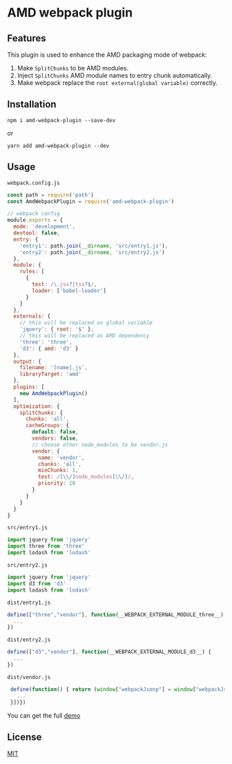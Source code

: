 # AMD webpack plugin

## Features

This plugin is used to enhance the AMD packaging mode of webpack:

1. Make `SplitChunks` to be AMD modules.
2. Inject `SplitChunks` AMD module names to entry chunk  automatically.
3. Make webpack replace the `root external(global variable)` correctly.

## Installation

```shell
npm i amd-webpack-plugin --save-dev
```

or

```shell
yarn add amd-webpack-plugin --dev
```

## Usage

`webpack.config.js`

```js
const path = require('path')
const AmdWebpackPlugin = require('amd-webpack-plugin')

// webpack config
module.exports = {
  mode: 'development',
  devtool: false,
  entry: {
    'entry1': path.join(__dirname, 'src/entry1.js'),
    'entry2': path.join(__dirname, 'src/entry2.js')
  },
  module: {
    rules: [
      {
        test: /\.jsx?|tsx?$/,
        loader: ['babel-loader']
      }
    ]
  },
  externals: {
    // this will be replaced as global variable
    'jquery': { root: '$' },
    // this will be replaced as AMD dependency
    'three': 'three',
    'd3': { amd: 'd3' }
  },
  output: {
    filename: '[name].js',
    libraryTarget: 'amd'
  },
  plugins: [
    new AmdWebpackPlugin()
  ],
  optimization: {
    splitChunks: {
      chunks: 'all',
      cacheGroups: {
        default: false,
        vendors: false,
        // choose other node_modules to be vendor.js
        vendor: {
          name: 'vendor',
          chunks: 'all',
          minChunks: 1,
          test: /[\\/]node_modules[\\/]/,
          priority: 10
        }
      }
    }
  }
}
```

`src/entry1.js`

```js
import jquery from 'jquery'
import three from 'three'
import lodash from 'lodash'
```

`src/entry2.js`

```js
import jquery from 'jquery'
import d3 from 'd3'
import lodash from 'lodash'
```

`dist/entry1.js`

```js
define(["three","vendor"], function(__WEBPACK_EXTERNAL_MODULE_three__) {
  ...
})
```

`dist/entry2.js`

```js
define(["d3","vendor"], function(__WEBPACK_EXTERNAL_MODULE_d3__) {
  ...
})
```

`dist/vendor.js`

```js
 define(function() { return (window["webpackJsonp"] = window["webpackJsonp"] || []).push([["vendor"],{
   ...
 }])})

```

You can get the full [demo](./demo)

## License

[MIT](./LICENSE)
